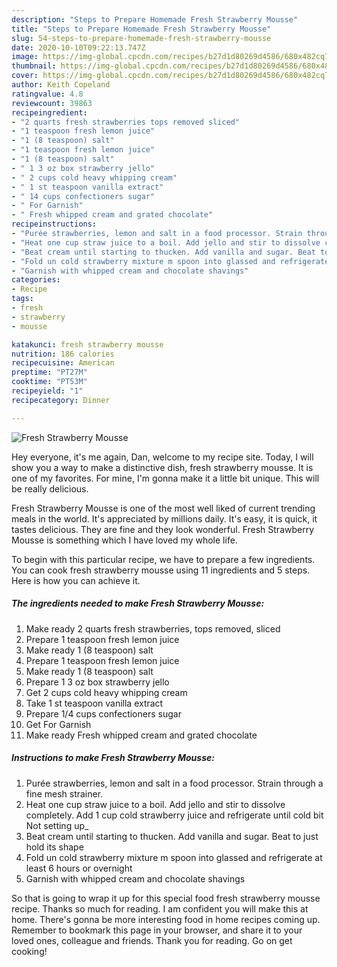 ```yaml
---
description: "Steps to Prepare Homemade Fresh Strawberry Mousse"
title: "Steps to Prepare Homemade Fresh Strawberry Mousse"
slug: 54-steps-to-prepare-homemade-fresh-strawberry-mousse
date: 2020-10-10T09:22:13.747Z
image: https://img-global.cpcdn.com/recipes/b27d1d80269d4586/680x482cq70/fresh-strawberry-mousse-recipe-main-photo.jpg
thumbnail: https://img-global.cpcdn.com/recipes/b27d1d80269d4586/680x482cq70/fresh-strawberry-mousse-recipe-main-photo.jpg
cover: https://img-global.cpcdn.com/recipes/b27d1d80269d4586/680x482cq70/fresh-strawberry-mousse-recipe-main-photo.jpg
author: Keith Copeland
ratingvalue: 4.8
reviewcount: 39863
recipeingredient:
- "2 quarts fresh strawberries tops removed sliced"
- "1 teaspoon fresh lemon juice"
- "1 (8 teaspoon) salt"
- "1 teaspoon fresh lemon juice"
- "1 (8 teaspoon) salt"
- " 1 3 oz box strawberry jello"
- " 2 cups cold heavy whipping cream"
- " 1 st teaspoon vanilla extract"
- " 14 cups confectioners sugar"
- " For Garnish"
- " Fresh whipped cream and grated chocolate"
recipeinstructions:
- "Purée strawberries, lemon and salt in a food processor. Strain through a fine mesh strainer."
- "Heat one cup straw juice to a boil. Add jello and stir to dissolve completely. Add 1 cup cold strawberry juice and refrigerate until cold bit Not setting up_"
- "Beat cream until starting to thucken. Add vanilla and sugar. Beat to just hold its shape"
- "Fold un cold strawberry mixture m spoon into glassed and refrigerate at least 6 hours or overnight"
- "Garnish with whipped cream and chocolate shavings"
categories:
- Recipe
tags:
- fresh
- strawberry
- mousse

katakunci: fresh strawberry mousse 
nutrition: 186 calories
recipecuisine: American
preptime: "PT27M"
cooktime: "PT53M"
recipeyield: "1"
recipecategory: Dinner

---
```



![Fresh Strawberry Mousse](https://img-global.cpcdn.com/recipes/b27d1d80269d4586/680x482cq70/fresh-strawberry-mousse-recipe-main-photo.jpg)

Hey everyone, it's me again, Dan, welcome to my recipe site. Today, I will show you a way to make a distinctive dish, fresh strawberry mousse. It is one of my favorites. For mine, I'm gonna make it a little bit unique. This will be really delicious.



Fresh Strawberry Mousse is one of the most well liked of current trending meals in the world. It's appreciated by millions daily. It's easy, it is quick, it tastes delicious. They are fine and they look wonderful. Fresh Strawberry Mousse is something which I have loved my whole life.


To begin with this particular recipe, we have to prepare a few ingredients. You can cook fresh strawberry mousse using 11 ingredients and 5 steps. Here is how you can achieve it.

<!--inarticleads1-->

##### The ingredients needed to make Fresh Strawberry Mousse:

1. Make ready 2 quarts fresh strawberries, tops removed, sliced
1. Prepare 1 teaspoon fresh lemon juice
1. Make ready 1 (8 teaspoon) salt
1. Prepare 1 teaspoon fresh lemon juice
1. Make ready 1 (8 teaspoon) salt
1. Prepare  1 3 oz box strawberry jello
1. Get  2 cups cold heavy whipping cream
1. Take  1 st teaspoon vanilla extract
1. Prepare  1/4 cups confectioners sugar
1. Get  For Garnish
1. Make ready  Fresh whipped cream and grated chocolate




<!--inarticleads2-->

##### Instructions to make Fresh Strawberry Mousse:

1. Purée strawberries, lemon and salt in a food processor. Strain through a fine mesh strainer.
1. Heat one cup straw juice to a boil. Add jello and stir to dissolve completely. Add 1 cup cold strawberry juice and refrigerate until cold bit Not setting up_
1. Beat cream until starting to thucken. Add vanilla and sugar. Beat to just hold its shape
1. Fold un cold strawberry mixture m spoon into glassed and refrigerate at least 6 hours or overnight
1. Garnish with whipped cream and chocolate shavings




So that is going to wrap it up for this special food fresh strawberry mousse recipe. Thanks so much for reading. I am confident you will make this at home. There's gonna be more interesting food in home recipes coming up. Remember to bookmark this page in your browser, and share it to your loved ones, colleague and friends. Thank you for reading. Go on get cooking!
